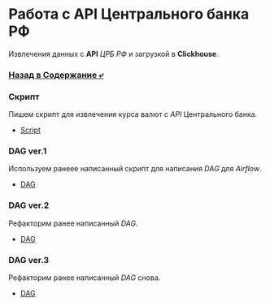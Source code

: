 # Работа с API Центрального банка РФ
Извлечения данных с **API** _ЦРБ РФ_ и загрузкой в **Clickhouse**. 

### [Назад в Содержание ⤶](https://github.com/adrianhel/exchange_rate)

### Скрипт
Пишем скрипт для извлечения курса валют с _API_ Центрального банка.
- [Script](scripts/cbr_script.py)

### DAG ver.1
Используем ранеее написанный скрипт для написания _DAG_ для _Airflow_.
- [DAG](dags/cbr_dag.py)

### DAG ver.2
Рефакторим ранее написанный _DAG_.
- [DAG](dags/cbr_dag_v2.py)

### DAG ver.3
Рефакторим ранее написанный _DAG_ снова.
- [DAG](dags/cbr_dag_v3.py)